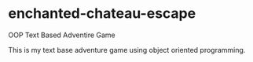 # enchanted-chateau-escape
OOP Text Based Adventire Game

This is my text base adventure game using object oriented programming.

